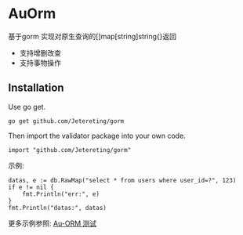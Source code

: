 # AuOrm
基于gorm 实现对原生查询的[]map[string]string{}返回

- 支持增删改查
- 支持事物操作

Installation
------------

Use go get.

	go get github.com/Jetereting/gorm

Then import the validator package into your own code.

	import "github.com/Jetereting/gorm"

示例:
```golang
datas, e := db.RawMap("select * from users where user_id=?", 123)
if e != nil {
	fmt.Println("err:", e)
}
fmt.Println("datas:", datas)
```

更多示例参照: [Au-ORM 测试](https://github.com/Jetereting/gorm/blob/master/gorm_test.go)

